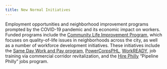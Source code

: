 ```yaml
---
title: New Normal Initiatives
---
```

Employment opportunities and neighborhood improvement programs prompted by the COVID-19 pandemic and its economic impact on workers. Funded programs include the [Community Life Improvement Program](https://www.phila.gov/departments/community-life-improvement-program/), which focuses on quality-of-life issues in neighborhoods across the city, as well as a number of workforce development initiatives. These initiatives include the [Same Day Work and Pay program](https://www.phila.gov/2021-07-27-same-day-pay-program-a-model-for-accessible-employment/), [PowerCorpsPHL](https://powercorpsphl.org/), [WorkREADY](https://workready.org/), job training via commercial corridor revitalization, and the [Hire Philly](https://hirephilly.org/) “Pipeline Philly” jobs program.